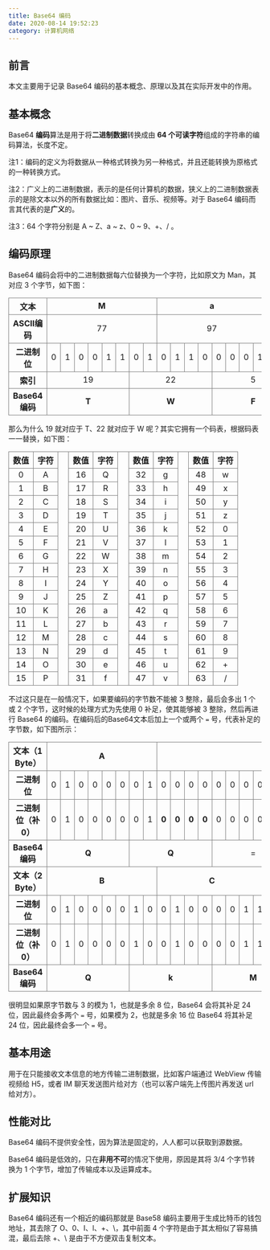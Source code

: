 ```yaml
---
title: Base64 编码
date: 2020-08-14 19:52:23
category: 计算机网络
---
```


## 前言

本文主要用于记录 Base64 编码的基本概念、原理以及其在实际开发中的作用。<!-- more -->

## 基本概念

Base64 **编码**算法是用于将**二进制数据**转换成由 **64 个可读字符**组成的字符串的编码算法，长度不定。

注1：编码的定义为将数据从一种格式转换为另一种格式，并且还能转换为原格式的一种转换方式。

注2：广义上的二进制数据，表示的是任何计算机的数据，狭义上的二进制数据表示的是除文本以外的所有数据比如：图片、音乐、视频等。对于 Base64 编码而言其代表的是**广义**的。

注3：64 个字符分别是 A ~ Z、a ~ z、0 ~ 9、+、/ 。

## 编码原理

Base64 编码会将中的二进制数据每六位替换为一个字符，比如原文为 Man，其对应 3 个字节，如下图：

<table class="table3">
<tbody><tr>
<th scope="row">文本
</th>
<td colspan="8" align="center"><b>M</b>
</td>
<td colspan="8" align="center"><b>a</b>
</td>
<td colspan="8" align="center"><b>n</b>
</td></tr>
<tr>
<th scope="row">ASCII编码
</th>
<td colspan="8" align="center">77
</td>
<td colspan="8" align="center">97
</td>
<td colspan="8" align="center">110
</td></tr>
<tr>
<th scope="row">二进制位
</th>
<td>0</td>
<td>1</td>
<td>0</td>
<td>0</td>
<td>1</td>
<td>1</td>
<td>0</td>
<td>1</td>
<td>0</td>
<td>1</td>
<td>1</td>
<td>0</td>
<td>0</td>
<td>0</td>
<td>0</td>
<td>1</td>
<td>0</td>
<td>1</td>
<td>1</td>
<td>0</td>
<td>1</td>
<td>1</td>
<td>1</td>
<td>0
</td></tr>
<tr>
<th scope="row">索引
</th>
<td colspan="6" align="center">19
</td>
<td colspan="6" align="center">22
</td>
<td colspan="6" align="center">5
</td>
<td colspan="6" align="center">46
</td></tr>
<tr>
<th scope="row">Base64编码
</th>
<td colspan="6" align="center"><b>T</b>
</td>
<td colspan="6" align="center"><b>W</b>
</td>
<td colspan="6" align="center"><b>F</b>
</td>
<td colspan="6" align="center"><b>u</b>
</td></tr></tbody>
</table>

那么为什么 19 就对应于 T、22 就对应于 W 呢？其实它拥有一个码表，根据码表一一替换，如下图：

<table style="text-align:center">
<tbody><tr>
<th scope="col">数值</th>
<th scope="col">字符
</th>
<td rowspan="18">&nbsp;
</td>
<th scope="col">数值</th>
<th scope="col">字符
</th>
<td rowspan="18">&nbsp;
</td>
<th scope="col">数值</th>
<th scope="col">字符
</th>
<td rowspan="18">&nbsp;
</td>
<th scope="col">数值</th>
<th scope="col">字符
</th></tr>
<tr>
<td>0</td>
<td>A</td>
<td>16</td>
<td>Q</td>
<td>32</td>
<td>g</td>
<td>48</td>
<td>w
</td></tr>
<tr>
<td>1</td>
<td>B</td>
<td>17</td>
<td>R</td>
<td>33</td>
<td>h</td>
<td>49</td>
<td>x
</td></tr>
<tr>
<td>2</td>
<td>C</td>
<td>18</td>
<td>S</td>
<td>34</td>
<td>i</td>
<td>50</td>
<td>y
</td></tr>
<tr>
<td>3</td>
<td>D</td>
<td>19</td>
<td>T</td>
<td>35</td>
<td>j</td>
<td>51</td>
<td>z
</td></tr>
<tr>
<td>4</td>
<td>E</td>
<td>20</td>
<td>U</td>
<td>36</td>
<td>k</td>
<td>52</td>
<td>0
</td></tr>
<tr>
<td>5</td>
<td>F</td>
<td>21</td>
<td>V</td>
<td>37</td>
<td>l</td>
<td>53</td>
<td>1
</td></tr>
<tr>
<td>6</td>
<td>G</td>
<td>22</td>
<td>W</td>
<td>38</td>
<td>m</td>
<td>54</td>
<td>2
</td></tr>
<tr>
<td>7</td>
<td>H</td>
<td>23</td>
<td>X</td>
<td>39</td>
<td>n</td>
<td>55</td>
<td>3
</td></tr>
<tr>
<td>8</td>
<td>I</td>
<td>24</td>
<td>Y</td>
<td>40</td>
<td>o</td>
<td>56</td>
<td>4
</td></tr>
<tr>
<td>9</td>
<td>J</td>
<td>25</td>
<td>Z</td>
<td>41</td>
<td>p</td>
<td>57</td>
<td>5
</td></tr>
<tr>
<td>10</td>
<td>K</td>
<td>26</td>
<td>a</td>
<td>42</td>
<td>q</td>
<td>58</td>
<td>6
</td></tr>
<tr>
<td>11</td>
<td>L</td>
<td>27</td>
<td>b</td>
<td>43</td>
<td>r</td>
<td>59</td>
<td>7
</td></tr>
<tr>
<td>12</td>
<td>M</td>
<td>28</td>
<td>c</td>
<td>44</td>
<td>s</td>
<td>60</td>
<td>8
</td></tr>
<tr>
<td>13</td>
<td>N</td>
<td>29</td>
<td>d</td>
<td>45</td>
<td>t</td>
<td>61</td>
<td>9
</td></tr>
<tr>
<td>14</td>
<td>O</td>
<td>30</td>
<td>e</td>
<td>46</td>
<td>u</td>
<td>62</td>
<td>+
</td></tr>
<tr>
<td>15</td>
<td>P</td>
<td>31</td>
<td>f</td>
<td>47</td>
<td>v</td>
<td>63</td>
<td>/
</td></tr></tbody>
</table>

不过这只是在一般情况下，如果要编码的字节数不能被 3 整除，最后会多出 1 个或 2 个字节，这时候的处理方式为先使用 0 补足，使其能够被 3 整除，然后再进行 Base64 的编码。在编码后的Base64文本后加上一个或两个 `=` 号，代表补足的字节数，如下图所示：

<table class="table3">
<tbody><tr>
<th scope="row">文本（1 Byte）
</th>
<td colspan="8" align="center"><b>A</b>
</td>
<td colspan="8" align="center"><i></i>
</td>
<td colspan="8" align="center"><i></i>
</td></tr>
<tr>
<th scope="row">二进制位
</th>
<td>0</td>
<td>1</td>
<td>0</td>
<td>0</td>
<td>0</td>
<td>0</td>
<td>0</td>
<td>1</td>
<td>0<i></i></td>
<td>0<i></i></td>
<td>0<i></i></td>
<td>0<i></i></td>
<td>0<i></i></td>
<td>0<i></i></td>
<td>0<i></i></td>
<td>0<i></i></td>
<td>0<i></i></td>
<td>0<i></i></td>
<td>0<i></i></td>
<td>0<i></i></td>
<td>0<i></i></td>
<td>0<i></i></td>
<td>0<i></i></td>
<td>0<i></i>
</td></tr>
<tr>
<th scope="row">二进制位（补0）
</th>
<td>0</td>
<td>1</td>
<td>0</td>
<td>0</td>
<td>0</td>
<td>0</td>
<td>0</td>
<td>1</td>
<td><b>0</b></td>
<td><b>0</b></td>
<td><b>0</b></td>
<td><b>0</b></td>
<td>0<i></i></td>
<td>0<i></i></td>
<td>0<i></i></td>
<td>0<i></i></td>
<td>0<i></i></td>
<td>0<i></i></td>
<td>0<i></i></td>
<td>0<i></i></td>
<td>0<i></i></td>
<td>0<i></i></td>
<td>0<i></i></td>
<td>0<i></i>
</td></tr>
<tr>
<th scope="row">Base64编码
</th>
<td colspan="6" align="center"><b>Q</b>
</td>
<td colspan="6" align="center"><b>Q</b>
</td>
<td colspan="6" align="center">=<i></i>
</td>
<td colspan="6" align="center">=<i></i>
</td></tr>
<tr>
<th scope="row">文本（2 Byte）
</th>
<td colspan="8" align="center"><b>B</b>
</td>
<td colspan="8" align="center"><b>C</b>
</td>
<td colspan="8" align="center"><i></i>
</td></tr>
<tr>
<th scope="row">二进制位
</th>
<td>0</td>
<td>1</td>
<td>0</td>
<td>0</td>
<td>0</td>
<td>0</td>
<td>1</td>
<td>0</td>
<td>0</td>
<td>1</td>
<td>0</td>
<td>0</td>
<td>0</td>
<td>0</td>
<td>1</td>
<td>1</td>
<td>0<i></i></td>
<td>0<i></i></td>
<td>0</td>
<td>0</td>
<td>0</td>
<td>0</td>
<td>0</td>
<td>0
</td></tr>
<tr>
<th scope="row">二进制位（补0）
</th>
<td>0</td>
<td>1</td>
<td>0</td>
<td>0</td>
<td>0</td>
<td>0</td>
<td>1</td>
<td>0</td>
<td>0</td>
<td>1</td>
<td>0</td>
<td>0</td>
<td>0</td>
<td>0</td>
<td>1</td>
<td>1</td>
<td><b>0</b></td>
<td><b>0</b></td>
<td>0</td>
<td>0</td>
<td>0</td>
<td>0</td>
<td>0</td>
<td>0
</td></tr>
<tr>
<th scope="row">Base64编码
</th>
<td colspan="6" align="center"><b>Q</b>
</td>
<td colspan="6" align="center"><b>k</b>
</td>
<td colspan="6" align="center"><b>M</b>
</td>
<td colspan="6" align="center">=<i></i>
</td></tr></tbody>
</table>

很明显如果原字节数与 3 的模为 1，也就是多余 8 位，Base64 会将其补足  24 位，因此最终会多两个 ```=``` 号，如果模为 2，也就是多余 16 位 Base64 将其补足 24 位，因此最终会多一个 ```=``` 号。

<style>
    .table3 th:nth-of-type(1){
    	width: 20%;
    }
    .table3 th:nth-of-type(2){
    	width: 20%;
    }
    .table3 th:nth-of-type(3){
    	width: 60%;
    }
    td, th {
        text-align:center;
        border: 1px solid gray;
    }
</style>

## 基本用途

用于在只能接收文本信息的地方传输二进制数据，比如客户端通过 WebView 传输视频给 H5，或者 IM 聊天发送图片给对方（也可以客户端先上传图片再发送 url 给对方）。

## 性能对比

Base64 编码不提供安全性，因为算法是固定的，人人都可以获取到源数据。

Base64 编码是低效的，只在**非用不可**的情况下使用，原因是其将 3/4 个字节转换为 1 个字节，增加了传输成本以及运算成本。

## 扩展知识

Base64 编码还有一个相近的编码那就是 Base58 编码主要用于生成比特币的钱包地址，其去除了 O、0、I、l、+、\，其中前面 4 个字符是由于其太相似了容易搞混，最后去除 +、\ 是由于不方便双击复制文本。